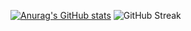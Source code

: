 [![Anurag's GitHub stats](https://github-readme-stats.vercel.app/api?username=Syamari&show_icons=true&theme=tokyonight)](https://github.com/anuraghazra/github-readme-stats)
![GitHub Streak](https://github-readme-streak-stats.herokuapp.com/?user=Syamari&theme=tokyonight)
